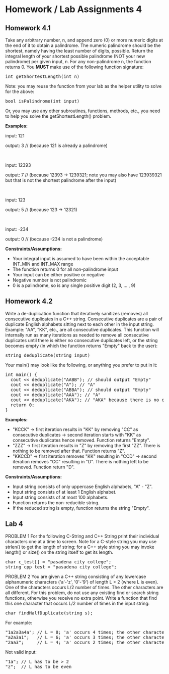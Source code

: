 # Homework / Lab Assignments 4

## Homework 4.1
Take any arbitrary number, n, and append zero (0) or more numeric digits at the end of it to obtain a palindrome. The 
numeric palindrome should be the shortest, namely having the least number of digits, possible. Return the integral 
length of your shortest possible palindrome (NOT your new palindrome) per given input, n. For any non-palindrome n, 
the function returns 0.  You **MUST** make use of the following function signature:

<pre>
int getShortestLength(int n) 
</pre>

Note: you may reuse the function from your lab as the helper utility to solve for the above:

<pre>
bool isPalindrome(int input)
</pre>

Or, you may use any other subroutines, functions, methods, etc., you need to help you solve the getShortestLength() 
problem. 

**Examples:**

input: 121

output: 3  // (because 121 is already a palindrome)

<br />

input: 12393

output: 7  // (because 12393 -> 1239321; note you may also have 123939321 but that is not the shortest palindrome 
after the input)

<br />

input: 123

output: 5  // (because 123 -> 12321) 

<br />

input: -234

output: 0 // (because -234 is not a palindrome) 

**Constraints/Assumptions:**

* Your integral input is assumed to have been within the acceptable INT_MIN and INT_MAX range
* The function returns 0 for all non-palindrome input
* Your input can be either positive or negative
* Negative number is not palindromic
* 0 is a palindrome, so is any single positive digit (2, 3, ... , 9)

## Homework 4.2
Write a de-duplication function that iteratively sanitizes (removes) all consecutive duplicates in a C++ 
string. Consecutive duplicates are a pair of duplicate English alphabets sitting next to each other in the input 
string. Example: "AA", "KK", etc., are all consecutive duplicates. This function will internally run as many 
iterations as needed to remove all consecutive duplicates until there is either no consecutive duplicates left, or 
the string becomes empty (in which the function returns "Empty" back to the user):

<pre>
string deduplicate(string input)
</pre>

Your main() may look like the following, or anything you prefer to put in it:

<pre>
int main() {
  cout << deduplicate("AABB"); // should output "Empty"
  cout << deduplicate("A"); // "A"
  cout << deduplicate("ABBA"); // should output "Empty"
  cout << deduplicate("AAA"); // "A"
  cout << deduplicate("AKA"); // "AKA" because there is no consecutive pair.
  return 0;
}
</pre>

**Examples:**

* "KCCK" -> first iteration results in "KK" by removing "CC" as consecutive duplicates -> second iteration starts 
with "KK" as consecutive duplicates hence removed. Function returns "Empty".
* "ZZZ" -> first iteration results in "Z" by removing the first "ZZ". There is nothing to be removed after 
that. Function returns "Z".
* "KKCCD" -> first iteration removes "KK" resulting in "CCD" -> second iteration removes "CC" resulting in "D". There 
is nothing left to be removed. Function return "D".

**Constraints/Assumptions:**

* Input string consists of only uppercase English alphabets, "A" - "Z".
* Input string consists of at least 1 English alphabet.
* Input string consists of at most 100 alphabets.
* Function returns the non-reducible string. 
* If the reduced string is empty, function returns the string "Empty".

## Lab 4
PROBLEM 1
For the following C-String and C++ String print their individual characters one at a time to screen. Note for a 
C-style string you may use strlen() to get the length of string; for a C++ style string you may invoke length() or 
size() on the string itself to get its length.

<pre>
char c_test[] = "pasadena city college";
string cpp_test = "pasadena city college";
</pre>

PROBLEM 2
You are given a C++ string consisting of any lowercase alphanumeric characters ('a'-'z', '0'-'9') of length L > 2 
(where L is even). One of the characters occurs L/2 number of times. The other characters are all different. For 
this problem, do not use any existing find or search string functions, otherwise you receive no extra point. Write a 
function that find this one character that occurs L/2 number of times in the input string:

<pre>
char findHalfDuplicate(string s);
</pre>

For example: 

<pre>
"1a2a3a4a"; // L = 8; 'a' occurs 4 times; the other characters are all different
"a2a3a1";   // L = 6; 'a' occurs 3 times; the other characters are all different
"2aa3";     // L = 4; 'a' occurs 2 times; the other characters are all different
</pre>

Not valid input:

<pre>
"1a"; // L has to be > 2
"z";  // L has to be even
</pre>